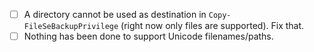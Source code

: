 - [ ] A directory cannot be used as destination in `Copy-FileSeBackupPrivilege` (right now only files are supported). Fix that.
- [ ] Nothing has been done to support Unicode filenames/paths.
